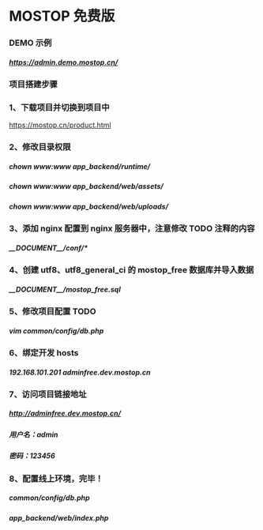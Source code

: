 # MOSTOP 免费版

### DEMO 示例
##### https://admin.demo.mostop.cn/

### 项目搭建步骤

### 1、下载项目并切换到项目中
https://mostop.cn/product.html

### 2、修改目录权限
##### chown www:www app_backend/runtime/
##### chown www:www app_backend/web/assets/
##### chown www:www app_backend/web/uploads/

### 3、添加 nginx 配置到 nginx 服务器中，注意修改 TODO 注释的内容
##### \_\_DOCUMENT\_\_/conf/*

### 4、创建 utf8、utf8_general_ci 的 mostop_free 数据库并导入数据
##### \_\_DOCUMENT\_\_/mostop_free.sql

### 5、修改项目配置 TODO
##### vim common/config/db.php

### 6、绑定开发 hosts
##### 192.168.101.201 adminfree.dev.mostop.cn

### 7、访问项目链接地址
##### http://adminfree.dev.mostop.cn/
##### 用户名：admin
##### 密码：123456

### 8、配置线上环境，完毕！
##### common/config/db.php
##### app_backend/web/index.php

